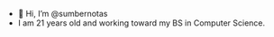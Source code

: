 - 👋 Hi, I’m @sumbernotas
-  I am 21 years old and working toward my BS in Computer Science. 

<!---
sumbernotas/sumbernotas is a ✨ special ✨ repository because its `README.md` (this file) appears on your GitHub profile.
You can click the Preview link to take a look at your changes.
--->
